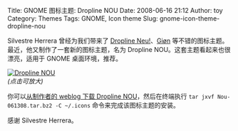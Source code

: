 Title: GNOME 图标主题: Dropline NOU
Date: 2008-06-16 21:12
Author: toy
Category: Themes
Tags: GNOME, Icon theme
Slug: gnome-icon-theme-dropline-nou

Silvestre Herrera 曾经为我们带来了 [Dropline
Neu!](http://linuxtoy.org/archives/dropline-neu.html)、[Giøn](http://linuxtoy.org/archives/gion.html)
等不错的图标主题。最近，他又制作了一套新的图标主题，名为 Dropline
NOU。这套主题看起来也很漂亮，适用于 GNOME 桌面环境，推荐。

[![Dropline
NOU](http://i.linuxtoy.org/i/2008/06/nou-screenie-thumb.png)](http://i.linuxtoy.org/i/2008/06/nou-screenie.png)  
*(点击可放大)*

你可以[从制作者的 weblog 下载 Dropline
NOU](http://www.silvestre.com.ar/?p=124)，然后在终端执行
`tar jxvf Nou-061308.tar.bz2 -C ~/.icons` 命令来完成该图标主题的安装。

感谢 Silvestre Herrera。
